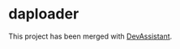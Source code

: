 daploader
=========

This project has been merged with [DevAssistant](https://github.com/bkabrda/devassistant).
